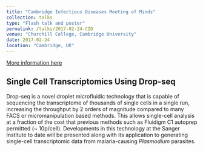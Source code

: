 ```yaml
---
title: "Cambridge Infectious Diseases Meeting of Minds"
collection: talks
type: "Flash talk and poster"
permalink: /talks/2017-02-24-CID
venue: "Churchill College, Cambridge University"
date: 2017-02-24
location: "Cambridge, UK"
---
```


[More information here](https://www.infectiousdisease.cam.ac.uk/events/2017-24-nov-2017-annual-meeting-of-minds-cambridge-infectious-diseases-irc)

## Single Cell Transcriptomics Using Drop-seq

Drop-seq is a novel droplet microfluidic technology that is capable of sequencing the transcriptome of thousands of single cells in a single run, increasing the throughput by 2 orders of magnitude compared to many FACS or micromanipulation based methods. This allows single-cell analysis at a fraction of the cost that previous methods such as Fluidigm C1 autoprep permitted (~ 10p/cell). Developments in this technology at the Sanger Institute to date will be presented along with its application to generating single-cell transcriptomic data from malaria-causing <i>Plasmodium</i> parasites.
